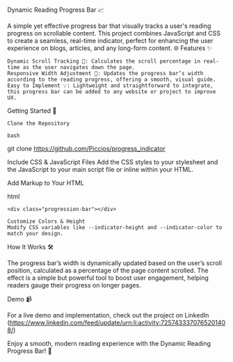 Dynamic Reading Progress Bar 📈

A simple yet effective progress bar that visually tracks a user's reading progress on scrollable content. This project combines JavaScript and CSS to create a seamless, real-time indicator, perfect for enhancing the user experience on blogs, articles, and any long-form content. 🌐
Features ✨

    Dynamic Scroll Tracking 📜: Calculates the scroll percentage in real-time as the user navigates down the page.
    Responsive Width Adjustment 📏: Updates the progress bar’s width according to the reading progress, offering a smooth, visual guide.
    Easy to Implement 💡: Lightweight and straightforward to integrate, this progress bar can be added to any website or project to improve UX.

Getting Started 🚀

    Clone the Repository

    bash

git clone https://github.com/Piccios/progress_indicator

Include CSS & JavaScript Files
Add the CSS styles to your stylesheet and the JavaScript to your main script file or inline within your HTML.

Add Markup to Your HTML

html

    <div class="progression-bar"></div>

    Customize Colors & Height
    Modify CSS variables like --indicator-height and --indicator-color to match your design.

How It Works 🛠️

The progress bar’s width is dynamically updated based on the user’s scroll position, calculated as a percentage of the page content scrolled. The effect is a simple but powerful tool to boost user engagement, helping readers gauge their progress on longer pages.

Demo 📹

For a live demo and implementation, check out the project on LinkedIn (https://www.linkedin.com/feed/update/urn:li:activity:7257433370765201408/) 


Enjoy a smooth, modern reading experience with the Dynamic Reading Progress Bar! 🎉